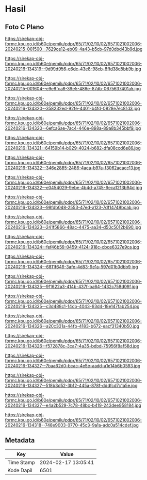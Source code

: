 # Hasil

## Foto C Plano

https://sirekap-obj-formc.kpu.go.id/b60e/pemilu/pdpr/65/71/02/10/02/6571021002006-20240215-001500--7629ce12-eb09-4a43-b5cb-97d0dbd43b9d.jpg

https://sirekap-obj-formc.kpu.go.id/b60e/pemilu/pdpr/65/71/02/10/02/6571021002006-20240216-134319--9d99d956-c6dc-43e8-98cb-8ffd38d5bb9b.jpg

https://sirekap-obj-formc.kpu.go.id/b60e/pemilu/pdpr/65/71/02/10/02/6571021002006-20240215-001604--e9e8fca8-39e5-486e-87db-0675637401a5.jpg

https://sirekap-obj-formc.kpu.go.id/b60e/pemilu/pdpr/65/71/02/10/02/6571021002006-20240216-134320--358232ed-92fe-4401-b4fd-0828e7ec81d3.jpg

https://sirekap-obj-formc.kpu.go.id/b60e/pemilu/pdpr/65/71/02/10/02/6571021002006-20240216-134320--6efca6ae-7ac4-446e-898a-89a8b345bbf9.jpg

https://sirekap-obj-formc.kpu.go.id/b60e/pemilu/pdpr/65/71/02/10/02/6571021002006-20240216-134321--64159b14-b029-4024-b682-dfa08ccd6e86.jpg

https://sirekap-obj-formc.kpu.go.id/b60e/pemilu/pdpr/65/71/02/10/02/6571021002006-20240216-134322--346e2885-2486-4aca-b97a-f3062acacc13.jpg

https://sirekap-obj-formc.kpu.go.id/b60e/pemilu/pdpr/65/71/02/10/02/6571021002006-20240216-134322--e0454029-9ebe-4b4d-a745-6eca1213b94d.jpg

https://sirekap-obj-formc.kpu.go.id/b60e/pemilu/pdpr/65/71/02/10/02/6571021002006-20240216-134323--98fdb048-2553-47ed-a123-7df14748bcab.jpg

https://sirekap-obj-formc.kpu.go.id/b60e/pemilu/pdpr/65/71/02/10/02/6571021002006-20240216-134323--241f5866-48ac-4475-aa34-d50c5012b690.jpg

https://sirekap-obj-formc.kpu.go.id/b60e/pemilu/pdpr/65/71/02/10/02/6571021002006-20240216-134324--fef46b59-0459-4124-918c-cbce6327e9ca.jpg

https://sirekap-obj-formc.kpu.go.id/b60e/pemilu/pdpr/65/71/02/10/02/6571021002006-20240216-134324--6811f649-3afe-4d83-9e1a-597d01b3dbb9.jpg

https://sirekap-obj-formc.kpu.go.id/b60e/pemilu/pdpr/65/71/02/10/02/6571021002006-20240216-134325--9f1622a3-414b-437f-ba64-1432c758d09f.jpg

https://sirekap-obj-formc.kpu.go.id/b60e/pemilu/pdpr/65/71/02/10/02/6571021002006-20240216-134325--c3d488c1-14cb-4043-93d4-18e147fab254.jpg

https://sirekap-obj-formc.kpu.go.id/b60e/pemilu/pdpr/65/71/02/10/02/6571021002006-20240216-134326--a20c331a-44fb-4183-b672-eacf31340b50.jpg

https://sirekap-obj-formc.kpu.go.id/b60e/pemilu/pdpr/65/71/02/10/02/6571021002006-20240216-134326--f572878c-3ca7-4a35-bdbd-75956f8af58d.jpg

https://sirekap-obj-formc.kpu.go.id/b60e/pemilu/pdpr/65/71/02/10/02/6571021002006-20240216-134327--7baa62d0-bcac-4e5e-aadd-a1e14b6b0593.jpg

https://sirekap-obj-formc.kpu.go.id/b60e/pemilu/pdpr/65/71/02/10/02/6571021002006-20240216-134327--518b3d52-3b12-445a-878f-dddfcd7c1a5e.jpg

https://sirekap-obj-formc.kpu.go.id/b60e/pemilu/pdpr/65/71/02/10/02/6571021002006-20240216-134327--e4a2b529-7c78-48bc-b419-243dee958184.jpg

https://sirekap-obj-formc.kpu.go.id/b60e/pemilu/pdpr/65/71/02/10/02/6571021002006-20240216-134318--748e9003-0770-45c3-9a1a-adc0a514cdef.jpg


## Metadata

| Key        | Value               |
| ---------- | ------------------- |
| Time Stamp | 2024-02-17 13:05:41 |
| Kode Dapil | 6501                |



